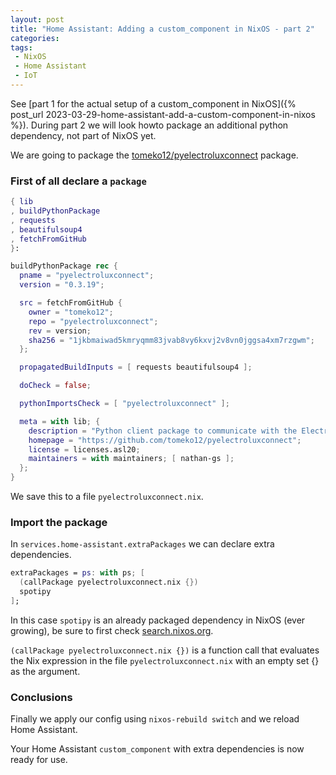 ```yaml
---
layout: post
title: "Home Assistant: Adding a custom_component in NixOS - part 2"
categories: 
tags:
 - NixOS
 - Home Assistant
 - IoT
---
```


See [part 1 for the actual setup of a custom_component in NixOS]({% post_url 2023-03-29-home-assistant-add-a-custom-component-in-nixos %}). 
During part 2 we will look howto package an additional python dependency, not part of NixOS yet.

We are going to package the [tomeko12/pyelectroluxconnect](https://github.com/tomeko12/pyelectroluxconnect) package. 

### First of all declare a `package`

```nix
{ lib
, buildPythonPackage
, requests
, beautifulsoup4
, fetchFromGitHub
}:

buildPythonPackage rec {
  pname = "pyelectroluxconnect";
  version = "0.3.19";

  src = fetchFromGitHub {
    owner = "tomeko12";
    repo = "pyelectroluxconnect";
    rev = version;
    sha256 = "1jkbmaiwad5kmryqmm83jvab8vy6kxvj2v8vn0jggsa4xm7rzgwm";
  };

  propagatedBuildInputs = [ requests beautifulsoup4 ];

  doCheck = false;

  pythonImportsCheck = [ "pyelectroluxconnect" ];

  meta = with lib; {
    description = "Python client package to communicate with the Electrolux Connectivity Platform";
    homepage = "https://github.com/tomeko12/pyelectroluxconnect";
    license = licenses.asl20;
    maintainers = with maintainers; [ nathan-gs ];
  };
}
```

We save this to a file `pyelectroluxconnect.nix`.

### Import the package 

In `services.home-assistant.extraPackages` we can declare extra dependencies. 

```nix
extraPackages = ps: with ps; [
  (callPackage pyelectroluxconnect.nix {})
  spotipy
];
```

In this case `spotipy` is an already packaged dependency in NixOS (ever growing), be sure to first check [search.nixos.org](https://search.nixos.org).

`(callPackage pyelectroluxconnect.nix {})` is a function call that evaluates the Nix expression in the file `pyelectroluxconnect.nix` with an empty set {} as the argument. 

### Conclusions 

Finally we apply our config using `nixos-rebuild switch` and we reload Home Assistant. 

Your Home Assistant `custom_component` with extra dependencies is now ready for use. 

